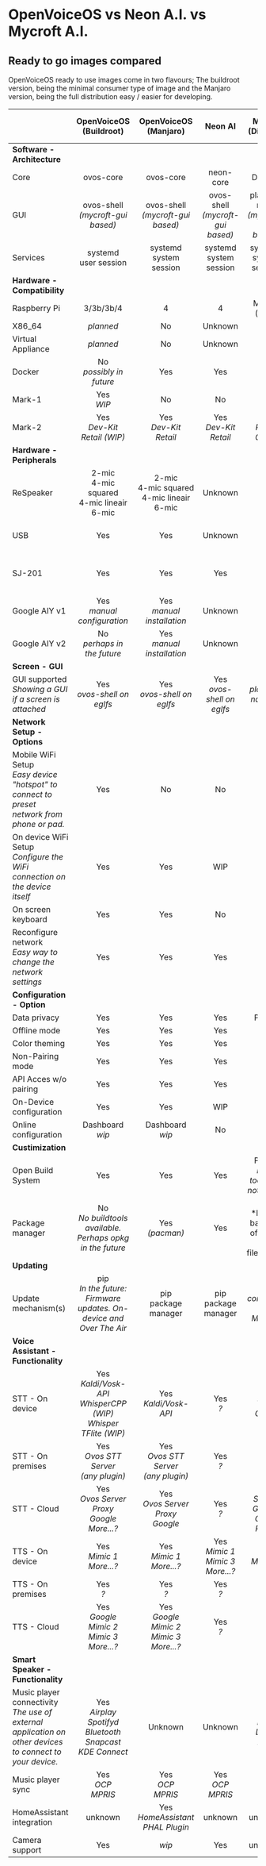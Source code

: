 # OpenVoiceOS vs Neon A.I. vs Mycroft A.I.

## Ready to go images compared
OpenVoiceOS ready to use images come in two flavours; The buildroot version, being the minimal consumer type of image and the Manjaro version, being the full distribution easy / easier for developing.

|  | **OpenVoiceOS<br>(Buildroot)** | **OpenVoiceOS<br>(Manjaro)** | **Neon AI** | **Mark II<br>(Dinkum)** | **Mycroft A.I.<br>(PiCroft)**  |
|:---|:---:|:---:|:---:|:---:|:---:|
| **Software - Architecture** |
| Core | ovos-core | ovos-core | neon-core | Dinkum | mycroft-core |
| GUI | ovos-shell<br>*(mycroft-gui based)* | ovos-shell<br>*(mycroft-gui based)* | ovos-shell<br>*(mycroft-gui based)* | plasma-nano<br>*(mycroft-gui based)* | N/A |
| Services | systemd<br>user session | systemd<br>system session | systemd<br>system session | systemd<br>system session | N/A |
| **Hardware - Compatibility** |
| Raspberry Pi | 3/3b/3b/4| 4 | 4 | Mark II<br>(only) | 3/3b/3b/4 |
| X86_64 | *planned* | No | Unknown | No | No |
| Virtual Appliance | *planned* | No | Unknown | No | No |
| Docker | No<br>*possibly in future* | Yes | Yes | No | No |
| Mark-1 | Yes<br>*WIP* | No | No | No | No |
| Mark-2 | Yes<br>*Dev-Kit<br>Retail (WIP)* | Yes<br>*Dev-Kit<br>Retail* | Yes<br>*Dev-Kit<br>Retail* | Yes<br>*Retail ONLY* | No |
| **Hardware - Peripherals** |
| ReSpeaker | 2-mic<br>4-mic squared<br>4-mic lineair<br>6-mic | 2-mic<br>4-mic squared<br>4-mic lineair<br>6-mic | Unknown | No | Yes<br>*manual installation?* |
| USB | Yes | Yes | Unknown | No | Yes<br>*manual installation* |
| SJ-201 | Yes | Yes | Yes | Yes | No<br>*sandbox image maybe* |
| Google AIY v1 | Yes<br>*manual configuration* | Yes<br>*manual installation* | Unknown | No | No<br>*manual installation?* |
| Google AIY v2 | No<br>*perhaps in the future* | Yes<br>*manual installation*  | Unknown | No | No<br>*manual installation?* |
| **Screen - GUI** |
| GUI supported<br>*Showing a GUI if a screen is attached* | Yes<br>*ovos-shell on eglfs* | Yes<br>*ovos-shell on eglfs* | Yes<br>*ovos-shell on eglfs* | Yes<br>*plasma-nano on X11* | No |
| **Network Setup - Options** |
| Mobile WiFi Setup<br>*Easy device "hotspot" to connect to preset network from phone or pad.*  | Yes | No | No | Yes | No |
| On device WiFi Setup<br>*Configure the WiFi connection on the device itself* | Yes | Yes | WIP | No | No |
| On screen keyboard | Yes | Yes | No | Yes | No |
| Reconfigure network<br>*Easy way to change the network settings* | Yes | Yes | Yes | No | No |
| **Configuration - Option** |
| Data privacy | Yes | Yes | Yes | Partial | Partial |
| Offline mode | Yes | Yes | Yes | No | No |
| Color theming | Yes | Yes | Yes | No | No |
| Non-Pairing mode | Yes | Yes | Yes | No | No |
| API Acces w/o pairing | Yes | Yes | Yes | No | No |
| On-Device configuration | Yes | Yes | WIP | No | No |
| Online configuration | Dashboard<br>*wip*  | Dashboard<br>*wip* | No | Yes | Yes |
| **Custimization** |
| Open Build System | Yes | Yes | Yes | Partial<br>*build tools are not public* | Yes |
| Package manager | No<br>*No buildtools available.<br>Perhaps opkg in the future* | Yes<br>*(pacman)* | Yes | Yes<br>*limited bacuase of read-only filesystem | Yes |
| **Updating** |
| Update mechanism(s) | pip<br>*In the future:<br>Firmware updates. On-device and Over The Air* | pip<br>package manager | pip<br>package manager | OTA<br>*controlled by Mycroft* | pip<br>package manager |
| **Voice Assistant - Functionality** |
| STT - On device | Yes<br>*Kaldi/Vosk-API<br>WhisperCPP (WIP)<br>Whisper TFlite (WIP)* | Yes<br>*Kaldi/Vosk-API* | Yes<br>*?* | Yes<br>*Vosk*<br>*Coqui*  | No |
| STT - On premises | Yes<br>*Ovos STT Server<br>(any plugin)<br>* | Yes<br>*Ovos STT Server<br>(any plugin)<br>* | Yes<br>*?* | No | No |
| STT - Cloud | Yes<br>*Ovos Server Proxy<br>Google<br>More...?* | Yes<br>*Ovos Server Proxy<br>Google<br>* | Yes<br>*?* | Yes<br>*Selene Google  Cloud Proxy<br>*|  Yes<br>*Selene Google (Chromium) Proxy <br>* |
| TTS - On device | Yes<br>*Mimic 1<br>More...?* | Yes<br>*Mimic 1<br>More...?* | Yes<br>*Mimic 1<br>Mimic 3<br>More...?* | Yes<br>*Mimic 3* | Yes<br>*Mimic 1* |
| TTS - On premises | Yes<br>*?* | Yes<br>*?* | Yes<br>*?* | No | No |
| TTS - Cloud | Yes<br>*Google<br>Mimic 2<br>Mimic 3<br>More...?* | Yes<br>*Google<br>Mimic 2<br>Mimic 3<br>More...?*  | Yes<br>*?* | No | No |
| **Smart Speaker - Functionality** |
| Music player connectivity<br>*The use of external application on other devices to connect to your device.* | Yes<br>*Airplay<br>Spotifyd<br>Bluetooth<br>Snapcast<br>KDE Connect* | Unknown | Unknown | Yes<br>*MPD<br>Local Files* | No<br>*manual installation?* |
| Music player sync | Yes<br>*OCP<br>MPRIS* | Yes<br>*OCP<br>MPRIS* | Yes<br>*OCP<br>MPRIS* | No | No |
| HomeAssistant integration | unknown | Yes<br>*HomeAssistant<br>PHAL Plugin* | unknown | unknown | unknown |
| Camera support | Yes | *wip* | Yes | unknown | unknown |
